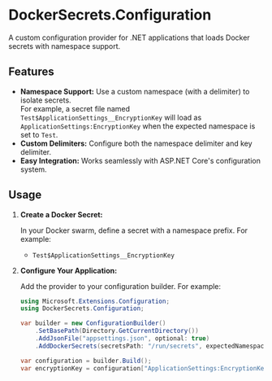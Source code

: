 # DockerSecrets.Configuration

A custom configuration provider for .NET applications that loads Docker secrets with namespace support.

## Features

- **Namespace Support:** Use a custom namespace (with a delimiter) to isolate secrets.  
  For example, a secret file named `Test$ApplicationSettings__EncryptionKey` will load as `ApplicationSettings:EncryptionKey` when the expected namespace is set to `Test`.
- **Custom Delimiters:** Configure both the namespace delimiter and key delimiter.
- **Easy Integration:** Works seamlessly with ASP.NET Core's configuration system.

## Usage

1. **Create a Docker Secret:**

   In your Docker swarm, define a secret with a namespace prefix. For example:
   - `Test$ApplicationSettings__EncryptionKey`

2. **Configure Your Application:**

   Add the provider to your configuration builder. For example:

   ```csharp
   using Microsoft.Extensions.Configuration;
   using DockerSecrets.Configuration;
   
   var builder = new ConfigurationBuilder()
       .SetBasePath(Directory.GetCurrentDirectory())
       .AddJsonFile("appsettings.json", optional: true)
       .AddDockerSecrets(secretsPath: "/run/secrets", expectedNamespace: "Test");
   
   var configuration = builder.Build();
   var encryptionKey = configuration["ApplicationSettings:EncryptionKey"];
